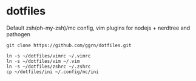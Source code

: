 # dotfiles
Default zsh(oh-my-zsh)/mc config, vim plugins for nodejs + nerdtree and pathogen

```
git clone https://github.com/ggrn/dotfiles.git

ln -s ~/dotfiles/vimrc ~/.vimrc
ln -s ~/dotfiles/vim ~/.vim
ln -s ~/dotfiles/zshrc ~/.zshrc
cp ~/dotfiles/ini ~/.config/mc/ini
```
